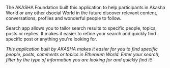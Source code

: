 The AKASHA Foundation built this application to help participants in Akasha World or any other dsocial World in the future discover relevant content, conversations, profiles and wonderful people to follow.

Search app allows you to tailor search results to specific people, topics, posts or replies. It makes it easier to refine your search and quickly find specific post or anything you're looking for.

*This application built by AKASHA makes it easier for you to find specific people, posts, comments or topics in Ethereum World. Enter your search, filter by the type of information you are looking for and quickly find it!*
